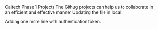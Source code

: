 Caltech Phase 1 Projects
The Githug projects can help us to collaborate in an efficient and effective manner Updating the file in local.

Adding one more line with authentication token.

